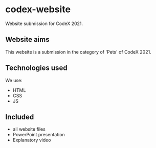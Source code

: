 # codex-website
Website submission for CodeX 2021.
## Website aims
This website is a submission in the category of 'Pets' of CodeX 2021.
## Technologies used
We use:
- HTML
- CSS
- JS
## Included
- all website files
- PowerPoint presentation
- Explanatory video

